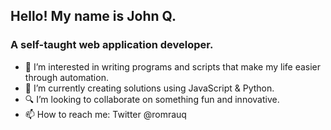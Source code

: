 ## Hello! My name is John Q. 
### A self-taught web application developer.
- 🤖 I’m interested in writing programs and scripts that make my life easier through automation.
- 🧪 I’m currently creating solutions using JavaScript & Python.
- 🔍 I’m looking to collaborate on something fun and innovative.
- 📫 How to reach me: Twitter @romrauq

<!---
romrauq/romrauq is a ✨ special ✨ repository because its `README.md` (this file) appears on your GitHub profile.
You can click the Preview link to take a look at your changes.
--->
